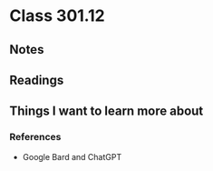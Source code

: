 # Class 301.12

## Notes

## Readings

## Things I want to learn more about

### References
- Google Bard and ChatGPT
